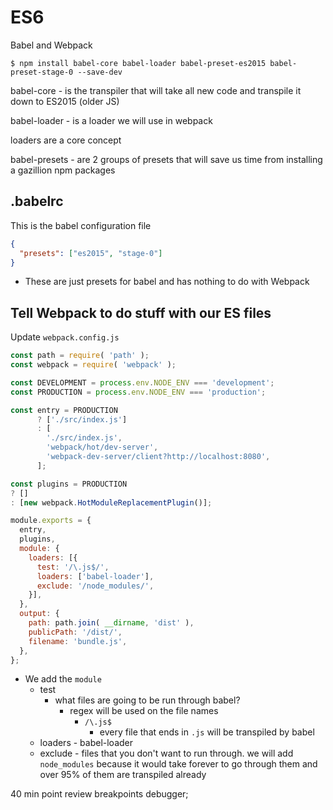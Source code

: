 # ES6
Babel and Webpack

`$ npm install babel-core babel-loader babel-preset-es2015 babel-preset-stage-0 --save-dev`

babel-core - is the transpiler that will take all new code and transpile it down to ES2015 (older JS)

babel-loader - is a loader we will use in webpack

loaders are a core concept

babel-presets - are 2 groups of presets that will save us time from installing a gazillion npm packages

## .babelrc
This is the babel configuration file

```json
{
  "presets": ["es2015", "stage-0"]
}
```

* These are just presets for babel and has nothing to do with Webpack

## Tell Webpack to do stuff with our ES files

Update `webpack.config.js`

```js
const path = require( 'path' );
const webpack = require( 'webpack' );

const DEVELOPMENT = process.env.NODE_ENV === 'development';
const PRODUCTION = process.env.NODE_ENV === 'production';

const entry = PRODUCTION
      ? ['./src/index.js']
      : [
        './src/index.js',
        'webpack/hot/dev-server',
        'webpack-dev-server/client?http://localhost:8080',
      ];

const plugins = PRODUCTION
? []
: [new webpack.HotModuleReplacementPlugin()];

module.exports = {
  entry,
  plugins,
  module: {
    loaders: [{
      test: '/\.js$/',
      loaders: ['babel-loader'],
      exclude: '/node_modules/',
    }],
  },
  output: {
    path: path.join( __dirname, 'dist' ),
    publicPath: '/dist/',
    filename: 'bundle.js',
  },
};
```

* We add the `module`
    - test
        + what files are going to be run through babel?
            * regex will be used on the file names
                - `/\.js$`
                    + every file that ends in `.js` will be transpiled by babel
    - loaders - babel-loader
    - exclude - files that you don't want to run through. we will add `node_modules` because it would take forever to go through them and over 95% of them are transpiled already 

40 min point review
 breakpoints
debugger;
